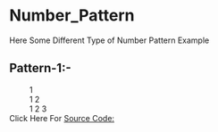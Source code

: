 # Number_Pattern

Here Some Different Type of Number Pattern Example

## Pattern-1:-    
&emsp; &emsp; 1  
&emsp; &emsp; 1 2   
&emsp; &emsp; 1 2 3  
Click Here For [Source Code:](https://github.com/Mahendra710/Number_Pattern/blob/main/7.1-Number%20Pattern.py)  
